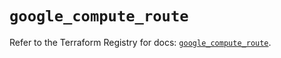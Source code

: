 # `google_compute_route`

Refer to the Terraform Registry for docs: [`google_compute_route`](https://registry.terraform.io/providers/hashicorp/google-beta/6.6.0/docs/resources/google_compute_route).
